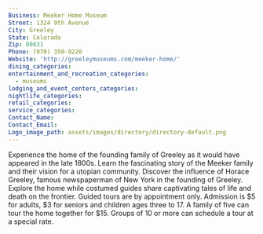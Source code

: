 ```yaml
---
Business: Meeker Home Museum
Street: 1324 9th Avenue
City: Greeley
State: Colorado
Zip: 80631
Phone: (970) 350-9220
Website: 'http://greeleymuseums.com/meeker-home/'
dining_categories:
entertainment_and_recreation_categories:
  - museums
lodging_and_event_centers_categories:
nightlife_categories:
retail_categories:
service_categories:
Contact_Name:
Contact_Email:
Logo_image_path: assets/images/directory/directory-default.png
---
```



Experience the home of the founding family of Greeley as it would have appeared in the late 1800s. Learn the fascinating story of the Meeker family and their vision for a utopian community. Discover the influence of Horace Greeley, famous newspaperman of New York in the founding of Greeley. Explore the home while costumed guides share captivating tales of life and death on the frontier. Guided tours are by appointment only. Admission is $5 for adults, $3 for seniors and children ages three to 17. A family of five can tour the home together for $15. Groups of 10 or more can schedule a tour at a special rate.